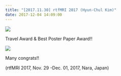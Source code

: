 ```yaml
---
title: "[2017.11.30] rtfMRI 2017 (Hyun-Chul Kim)"
date: 2017-12-04 14:09:00
---
```


![](20171230rtfmri2017/award_hc.jpg)

Travel Award & Best Poster Paper Award!!

![](20171230rtfmri2017/dscn1029.jpg)

Many congrats!!

(rtfMRI 2017, Nov. 29 -Dec. 01, 2017, Nara, Japan)

